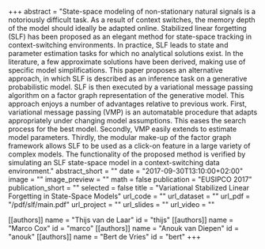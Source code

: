 +++
abstract = "State-space modeling of non-stationary natural signals is a notoriously difficult task. As a result of context switches, the memory depth of the model should ideally be adapted online. Stabilized linear forgetting (SLF) has been proposed as an elegant method for state-space tracking in context-switching environments. In practice, SLF leads to state and parameter estimation tasks for which no analytical solutions exist. In the literature, a few approximate solutions have been derived, making use of specific model simplifications. This paper proposes an alternative approach, in which SLF is described as an inference task on a generative probabilistic model. SLF is then executed by a variational message passing algorithm on a factor graph representation of the generative model. This approach enjoys a number of advantages relative to previous work. First, variational message passing (VMP) is an automatable procedure that adapts appropriately under changing model assumptions. This eases the search process for the best model. Secondly, VMP easily extends to estimate model parameters. Thirdly, the modular make-up of the factor graph framework allows SLF to be used as a click-on feature in a large variety of complex models. The functionality of the proposed method is verified by simulating an SLF state-space model in a context-switching data environment."
abstract_short = ""
date = "2017-09-30T13:10:00+02:00"
image = ""
image_preview = ""
math = false
publication = "EUSIPCO 2017"
publication_short = ""
selected = false
title = "Variational Stabilized Linear Forgetting in State-Space Models"
url_code = ""
url_dataset = ""
url_pdf = "/pdf/slf/main.pdf"
url_project = ""
url_slides = ""
url_video = ""

[[authors]]
    name = "Thijs van de Laar"
    id = "thijs"
[[authors]]
    name = "Marco Cox"
    id = "marco"
[[authors]]
    name = "Anouk van Diepen"
    id = "anouk"
[[authors]]
    name = "Bert de Vries"
    id = "bert"
+++
